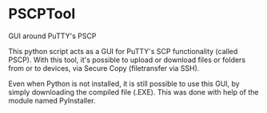 # PSCPTool
GUI around PuTTY's PSCP

This python script acts as a GUI for PuTTY's SCP functionality (called PSCP).
With this tool, it's possible to upload or download files or folders from or to devices, via Secure Copy (filetransfer via SSH).

Even when Python is not installed, it is still possible to use this GUI, by simply downloading the compiled file (.EXE). This was done with help of the module named PyInstaller.
